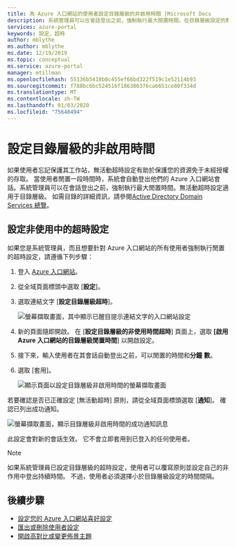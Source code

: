 ```yaml
---
title: 為 Azure 入口網站的使用者設定目錄層級的非啟用時間 |Microsoft Docs
description: 系統管理員可以在會話登出之前，強制執行最大閒置時間。在目錄層級設定的無活動超時原則。
services: azure-portal
keywords: 設定，超時
author: mblythe
ms.author: mblythe
ms.date: 12/19/2019
ms.topic: conceptual
ms.service: azure-portal
manager: mtillman
ms.openlocfilehash: 55136b5418b0c455ef66bd322f519c1e52114b93
ms.sourcegitcommit: f788bc6bc524516f186386376ca6651ce80f334d
ms.translationtype: MT
ms.contentlocale: zh-TW
ms.lasthandoff: 01/03/2020
ms.locfileid: "75640494"
---
```

# <a name="set-directory-level-inactivity-timeout"></a>設定目錄層級的非啟用時間

如果使用者忘記保護其工作站，無活動超時設定有助於保護您的資源免于未經授權的存取。 當使用者閒置一段時間時，系統會自動登出他們的 Azure 入口網站會話。系統管理員可以在會話登出之前，強制執行最大閒置時間。無活動超時設定適用于目錄層級。 如需目錄的詳細資訊，請參閱[Active Directory Domain Services 總覽](/windows-server/identity/ad-ds/get-started/virtual-dc/active-directory-domain-services-overview)。

## <a name="configure-the-inactive-timeout-setting"></a>設定非使用中的超時設定

如果您是系統管理員，而且想要針對 Azure 入口網站的所有使用者強制執行閒置的超時設定，請遵循下列步驟：

1. 登入 [Azure 入口網站](https://portal.azure.com)。
2. 從全域頁面標頭中選取 [**設定**]。
3. 選取連結文字 [**設定目錄層級超時**]。

    ![螢幕擷取畫面，其中顯示已醒目提示連結文字的入口網站設定](./media/admin-timeout/settings.png)

4. 新的頁面隨即開啟。 在 [**設定目錄層級的非使用時間超時**] 頁面上，選取 **[啟用 Azure 入口網站的目錄層級閒置時間**] 以開啟設定。
5. 接下來，輸入使用者在其會話自動登出之前，可以閒置的時間和**分鐘** **數**。
6. 選取 [套用]。

    ![顯示頁面以設定目錄層級非啟用時間的螢幕擷取畫面](./media/admin-timeout/configure.png)

若要確認是否已正確設定 [無活動超時] 原則，請從全域頁面標頭選取 [**通知**]。 確認已列出成功通知。

  ![螢幕擷取畫面，顯示目錄層級非啟用時間的成功通知訊息](./media/admin-timeout/confirmation.png)

此設定會對新的會話生效。 它不會立即套用到已登入的任何使用者。

> [!NOTE]
> 如果系統管理員已設定目錄層級的超時設定，使用者可以覆寫原則並設定自己的非作用中登出持續時間。 不過，使用者必須選擇小於目錄層級設定的時間間隔。
>

## <a name="next-steps"></a>後續步驟

* [設定您的 Azure 入口網站喜好設定](set-preferences.md)
* [匯出或刪除使用者設定](azure-portal-export-delete-settings.md)
* [開啟高對比或變更佈景主題](azure-portal-change-theme-high-contrast.md)
